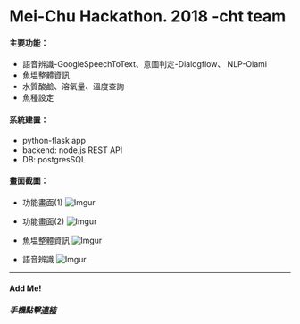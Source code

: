 # Mei-Chu Hackathon. 2018 -cht team

#### 主要功能：
* 語音辨識-GoogleSpeechToText、意圖判定-Dialogflow、 NLP-Olami
* 魚塭整體資訊
* 水質酸鹼、溶氧量、溫度查詢
* 魚種設定

#### 系統建置：
* python-flask app
* backend: node.js REST API 
* DB: postgresSQL


#### 畫面截圖：
* 功能畫面(1)
    ![Imgur](https://i.imgur.com/gbyPjuL.jpg)

* 功能畫面(2)
    ![Imgur](https://i.imgur.com/68BLYGp.jpg)

* 魚塭整體資訊
    ![Imgur](https://i.imgur.com/Y5htjDQ.png)

* 語音辨識
    ![Imgur](https://i.imgur.com/pXX4hhu.png)

---
#### Add Me!
##### 手機點擊[連結](https://line.me/R/ti/p/%40dih9899p)